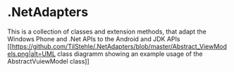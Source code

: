 # .NetAdapters
This is a collection of classes and extension methods, that adapt the Windows Phone and .Net APIs to the Android and JDK APIs
[[https://github.com/TilStehle/.NetAdapters/blob/master/Abstract_ViewModels.png|alt=UML class diagramm showing an example usage of the AbstractVuiewModel class]]
